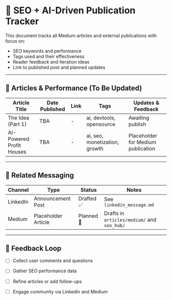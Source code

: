 # 🧠 SEO + AI-Driven Publication Tracker

This document tracks all Medium articles and external publications with focus on:
- SEO keywords and performance
- Tags used and their effectiveness
- Reader feedback and iteration ideas
- Link to published post and planned updates

---

## 📄 Articles & Performance (To Be Updated)

| Article Title               | Date Published | Link                        | Tags                                  | Updates & Feedback                  |
|----------------------------|----------------|-----------------------------|---------------------------------------|--------------------------------------|
| The Idea (Part 1)          | TBA            | -                           | ai, devtools, opensource              | Awaiting publish                     |
| AI-Powered Profit Houses   | TBA            | -                           | ai, seo, monetization, growth         | Placeholder for Medium publication   |

---

## 🔗 Related Messaging

| Channel    | Type       | Status      | Notes |
|------------|------------|-------------|-------|
| LinkedIn   | Announcement Post | Drafted ✅ | See `linkedin_message.md` |
| Medium     | Placeholder Article | Planned 📝 | Drafts in `articles/medium/` and `seo_hub/` |

---

## 🔁 Feedback Loop
- [ ] Collect user comments and questions
- [ ] Gather SEO performance data
- [ ] Refine articles or add follow-ups
- [ ] Engage community via LinkedIn and Medium

